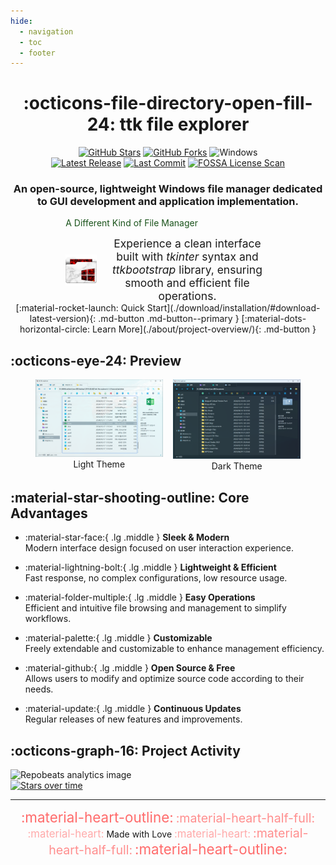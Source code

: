 ```yaml
---
hide:
  - navigation
  - toc
  - footer
---
```


<center>

# :octicons-file-directory-open-fill-24: ttk file explorer

<div>  
<a href="https://github.com/pyheight/ttk-file-explorer/stargazers"><img src="https://img.shields.io/github/stars/pyheight/ttk-file-explorer?style=social&logo=github" alt="GitHub Stars"></a>
<a href="https://github.com/pyheight/ttk-file-explorer/network/members"><img src="https://img.shields.io/github/forks/pyheight/ttk-file-explorer?style=social&logo=github" alt="GitHub Forks"></a>
<img src="https://img.shields.io/badge/Platform-Windows-blue.svg?style=social&logo=GitHub" alt="Windows">
</div>  
<div>  
<a href="https://github.com/pyheight/ttk-file-explorer/releases"><img src="https://img.shields.io/github/v/release/pyheight/ttk-file-explorer?color=blue&style=flat-square" alt="Latest Release"></a>
<a href="https://github.com/pyheight/ttk-file-explorer/commits/main"><img src="https://img.shields.io/github/last-commit/pyheight/ttk-file-explorer?style=flat-square" alt="Last Commit"></a>
<a href="https://app.fossa.com/projects/git%2Bgithub.com%2Fpyheight%2Fttk-file-explorer?ref=badge_shield"><img src="https://app.fossa.com/api/projects/git%2Bgithub.com%2Fpyheight%2Fttk-file-explorer.svg?type=shield" alt="FOSSA License Scan"></a>
</div>  

<h3>An open-source, lightweight Windows file manager dedicated to GUI development and application implementation.</h3>

</center>

<center>
<div style="width: 65%">
<div class="admonition success">
  <p class="admonition-title" align="left" style="color: #1a531b";>A Different Kind of File Manager</p>
  <div style="display: flex; align-items: center; gap: 12px;">
    <img align="left" width="50" src="../assets/images/favicon.png" alt="LOGO" style="flex-shrink: 0;"/>    
    <p style="margin: 0; font-size: 1.25em;">
      Experience a clean interface built with <em>tkinter</em> syntax and <em>ttkbootstrap</em> library, ensuring smooth and efficient file operations.
    </p>
  </div>
</div>
</div>
</center>

<center>
[:material-rocket-launch: Quick Start](./download/installation/#download-latest-version){: .md-button .md-button--primary }
[:material-dots-horizontal-circle: Learn More](./about/project-overview/){: .md-button }
</center>

## :octicons-eye-24: Preview

<figure>
  <div style="float: left; width: 48%; text-align: center;">
    <img src="../assets/images/light.png" alt="LIGHT" style="max-width: 100%;">
    <figcaption>Light Theme</figcaption>
  </div>
  <div style="float: right; width: 48%; text-align: center;">
    <img src="../assets/images/dark.png" alt="DARK" style="max-width: 100%;">
    <figcaption>Dark Theme</figcaption>
  </div>
  <div style="clear: both;"></div>
</figure>

## :material-star-shooting-outline: Core Advantages

<div class="grid cards" markdown>

- :material-star-face:{ .lg .middle } __Sleek & Modern__  
Modern interface design focused on user interaction experience.

- :material-lightning-bolt:{ .lg .middle } __Lightweight & Efficient__  
Fast response, no complex configurations, low resource usage.

- :material-folder-multiple:{ .lg .middle } __Easy Operations__  
Efficient and intuitive file browsing and management to simplify workflows.

- :material-palette:{ .lg .middle } __Customizable__  
Freely extendable and customizable to enhance management efficiency.

- :material-github:{ .lg .middle } __Open Source & Free__  
Allows users to modify and optimize source code according to their needs.

- :material-update:{ .lg .middle } __Continuous Updates__  
Regular releases of new features and improvements.

</div>

## :octicons-graph-16: Project Activity

<div class="graphs-container">
  <div class="graph-item">
    <img src="https://repobeats.axiom.co/api/embed/20d6c7c443b43d705d0c358d0164fc905511be15.svg" alt="Repobeats analytics image">
  </div>
  
  <div class="vertical-divider"></div>
  
  <div class="graph-item">
    <a href="https://starchart.cc/pyheight/ttk-file-explorer" target="_blank">
      <img src="https://starchart.cc/pyheight/ttk-file-explorer.svg?variant=adaptive" alt="Stars over time">
    </a>
  </div>
</div>

---

<center>
  <span style="font-size:1.6em;color:#ff6b6b">:material-heart-outline:</span> 
  <span style="font-size:1.4em;color:#ff8e8e">:material-heart-half-full:</span> 
  <span style="font-size:1.2em;color:#ffaaaa">:material-heart:</span> 
  Made with Love 
  <span style="font-size:1.2em;color:#ffaaaa">:material-heart:</span> 
  <span style="font-size:1.4em;color:#ff8e8e">:material-heart-half-full:</span> 
  <span style="font-size:1.6em;color:#ff6b6b">:material-heart-outline:</span>
</center>
